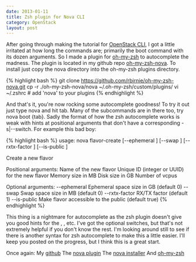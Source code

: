 ```yaml
---
date: 2013-01-11
title: Zsh plugin for Nova CLI
category: OpenStack
layout: post
---
```


After going through making the tutorial for [OpenStack CLI](https://github.com/openstack/python-novaclient), I got a little irritated at how long the commands are; primarily the boot command with its dozen arguments. So I made a plugin for [oh-my-zsh](https://github.com/robbyrussell/oh-my-zsh) to autocomplete the madness. The plugin is located in my github repo [oh-my-zsh-nova](https://github.com/rbirnie/oh-my-zsh-nova). To install just copy the nova directory into the oh-my-zsh plugins directory.

{% highlight bash %}
git clone https://github.com/rbirnie/oh-my-zsh-nova.git
cp -r ./oh-my-zsh-nova/nova ~/.oh-my-zsh/custom/plugins/
vi ~/.zshrc # add 'nova' to your plugins
{% endhighlight %}

And that's it, you're now rocking some autocomplete goodness! To try it out just type nova and hit tab. Many of the subcommands are in there too, try nova boot {tab}. Sadly the format of how the zsh autocomplete works is weak with hints at positional arguments that don't have a corresponding -s|--switch. For example this bad boy:

{% highlight bash %}
usage: nova flavor-create [--ephemeral <ephemeral>] [--swap <swap>]
                          [--rxtx-factor <factor>] [--is-public <is-public>]
                          <name> <id> <ram> <disk> <vcpus>

Create a new flavor

Positional arguments:
  <name>                Name of the new flavor
  <id>                  Unique ID (integer or UUID) for the new flavor
  <ram>                 Memory size in MB
  <disk>                Disk size in GB
  <vcpus>               Number of vcpus

Optional arguments:
  --ephemeral <ephemeral>
                        Ephemeral space size in GB (default 0)
  --swap <swap>         Swap space size in MB (default 0)
  --rxtx-factor <factor>
                        RX/TX factor (default 1)
  --is-public <is-public>
                        Make flavor accessible to the public (default true)
{% endhighlight %}

This thing is a nightmare for autocomplete as the zsh plugin doesn't give you good hints for the <name>, <id>, etc. I've got the optional switches, but that's not extremely helpful if you don't know the rest. I'm looking around still to see if there is another syntax for zsh autocomplete to make this a little easier. I'll keep you posted on the progress, but I think this is a great start. 

Once again:
My [github](https://github.com/rbirnie)
The [nova plugin](https://github.com/rbirnie/oh-my-zsh-nova)
The [nova installer](https://github.com/openstack/python-novaclient)
And [oh-my-zsh](https://github.com/robbyrussell/oh-my-zsh)

